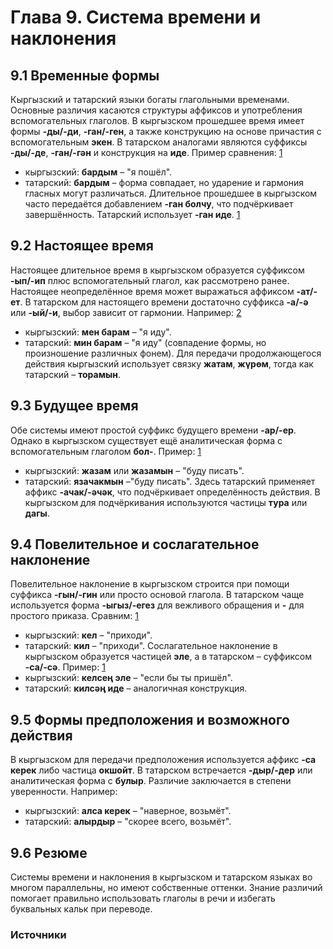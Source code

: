 # Глава 9. Система времени и наклонения

## 9.1 Временные формы
Кыргызский и татарский языки богаты глагольными временами. Основные различия касаются структуры аффиксов и употребления вспомогательных глаголов. В кыргызском прошедшее время имеет формы **-ды/-ди**, **-ган/-ген**, а также конструкцию на основе причастия с вспомогательным **экен**. В татарском аналогами являются суффиксы **-ды/-де**, **-ган/-гән** и конструкция на **иде**. Пример сравнения: [1][2]
- кыргызский: **бардым** – "я пошёл".
- татарский: **бардым** – форма совпадает, но ударение и гармония гласных могут различаться.
Длительное прошедшее в кыргызском часто передаётся добавлением **-ган болчу**, что подчёркивает завершённость. Татарский использует **-ган иде**. [1][2]

## 9.2 Настоящее время
Настоящее длительное время в кыргызском образуется суффиксом **-ып/-ип** плюс вспомогательный глагол, как рассмотрено ранее. Настоящее неопределённое время может выражаться аффиксом **-ат/-ет**. В татарском для настоящего времени достаточно суффикса **-а/-ә** или **-ый/-и**, выбор зависит от гармонии. Например: [2]
- кыргызский: **мен барам** – "я иду".
- татарский: **мин барам** – "я иду" (совпадение формы, но произношение различных фонем).
Для передачи продолжающегося действия кыргызский использует связку **жатам**, **жүрөм**, тогда как татарский – **торамын**.

## 9.3 Будущее время
Обе системы имеют простой суффикс будущего времени **-ар/-ер**. Однако в кыргызском существует ещё аналитическая форма с вспомогательным глаголом **бол-**. Пример: [1][2]
- кыргызский: **жазам** или **жазамын** – "буду писать".
- татарский: **язачакмын** –"буду писать". Здесь татарский применяет аффикс **-ачак/-әчәк**, что подчёркивает определённость действия. В кыргызском для подчёркивания используются частицы **тура** или **дагы**.

## 9.4 Повелительное и сослагательное наклонение
Повелительное наклонение в кыргызском строится при помощи суффикса **-гын/-гин** или просто основой глагола. В татарском чаще используется форма **-ыгыз/-егез** для вежливого обращения и **-** для простого приказа. Сравним: [1][2]
- кыргызский: **кел** – "приходи".
- татарский: **кил** – "приходи".
Сослагательное наклонение в кыргызском образуется частицей **эле**, а в татарском – суффиксом **-са/-сә**. Пример: [1][2]
- кыргызский: **келсең эле** – "если бы ты пришёл".
- татарский: **килсәң иде** – аналогичная конструкция.

## 9.5 Формы предположения и возможного действия
В кыргызском для передачи предположения используется аффикс **-са керек** либо частица **окшойт**. В татарском встречается **-дыр/-дер** или аналитическая форма с **булыр**. Различие заключается в степени уверенности. Например:
- кыргызский: **алса керек** – "наверное, возьмёт".
- татарский: **алырдыр** – "скорее всего, возьмёт".

## 9.6 Резюме
Системы времени и наклонения в кыргызском и татарском языках во многом параллельны, но имеют собственные оттенки. Знание различий помогает правильно использовать глаголы в речи и избегать буквальных кальк при переводе.

### Источники
[1]: https://en.wikipedia.org/wiki/Kyrgyz_language#Grammar
[2]: https://en.wikipedia.org/wiki/Tatar_language#Grammar
